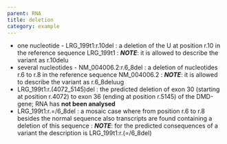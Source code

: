 ```yaml
---
parent: RNA
title: deletion
category: example
---
```


*	one nucleotide - LRG\_199t1:r.10del
	:	a deletion of the U at position r.10 in the reference sequence LRG\_199t1
	: _**NOTE**_:	it is allowed to describe the variant as r.10delu 
*	several nucleotides - NM\_004006.2:r.6\_8del
	:	a deletion of nucleotides r.6 to r.8 in the reference sequence NM\_004006.2
	: _**NOTE**_:	it is allowed to describe the variant as r.6\_8deluug 
*	LRG\_199t1:r.(4072\_5145)del
	:	the predicted deletion of exon 30 (starting at position r.4072) to exon 36 (ending at position r.5145) of the DMD-gene; RNA has **not been analysed**
*	LRG_199t1:r.=/6\_8del
	:	a mosaic case where from position r.6 to r.8 besides the normal sequence also transcripts are found containing a deletion of this sequence
	: _**NOTE**_:	for the predicted consequences of a variant the description is LRG_199t1:r.(=/6\_8del)
	
